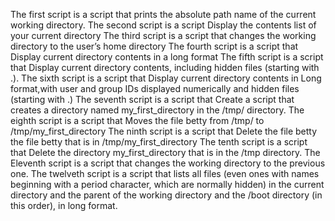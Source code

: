 The first script is  a script that prints the absolute path name of the current working directory.
The second script is a script Display the contents list of your current directory
The third script is  a script that changes the working directory to the user’s home directory
The fourth script is a script that Display current directory contents in a long format
The fifth script is a script that Display current directory contents, including hidden files (starting with .).
The sixth script is a script that Display current directory contents in Long format,with user and group IDs displayed numerically and hidden files (starting with .)
The seventh script is a script that Create a script that creates a directory named my_first_directory in the /tmp/ directory.
The eighth script is a script that Moves the file betty from /tmp/ to /tmp/my_first_directory
The ninth script is a script that Delete the file betty the file betty that is in /tmp/my_first_directory
The tenth script is a script that Delete the directory my_first_directory that is in the /tmp directory.
The Eleventh script is  a script that changes the working directory to the previous one.
The twelveth script is a script that lists all files (even ones with names beginning with a period character, which are normally hidden) in the current directory and the parent of the working directory and the /boot directory (in this order), in long format.

